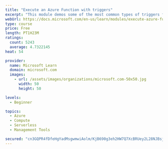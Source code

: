 ```yaml
---
title: "Execute an Azure Function with triggers"
excerpt: "This module demos some of the most common types of triggers for executing Azure Functions and how to configure them to execute your logic."
webUrl: https://docs.microsoft.com/en-us/learn/modules/execute-azure-function-with-triggers/
type: course
price: Free
length: PT1H23M
ratings:
  count: 5243
  average: 4.7322145
heat: 54

provider:
  name: Microsoft Learn
  domain: microsoft.com
  images:
    - url: /assets/images/organizations/microsoft.com-50x50.jpg
      width: 50
      height: 50

levels:
  - Beginner

topics:
  - Azure
  - Compute
  - Serverless
  - Management Tools

secured: "cn3GQPR4fDfeHgYadMsgwmwiAolm/KjB690g3eh2HW7Q7XcBRUey2L28NJBsjbm7fq/8UAUhzhve9k0cly2minPNBeo6mF/oMCQeektoYGKr0o3bJc/Z0jj+PsrGqz4xIgD9SBpBd7wYfPekQxyrniP13Qt+6Xl0p07WwR6GzfMBeOVdTf/vYG9vCurPV9H+g5FO6Kve1mWX6U6vdmOK77Qy87zRAeKCalbMp2SqO7lkf6E+89Xr0pA7zwTVXZ2DWOsLd3/GUJTUbkz7hsguwGgpUAsOy8r8TqlKxkuKg0COcBIAkfRur/ayhKOz+GNauX4f0lou0mlONWVEPx5dKyA90mUy18yK6mosjO0m3rG8bMkqpglo31cdHQLgwkOmlXUWJbsVDOyb25jz5bu9sbZToDLZDQmNTVm9W6mjc+k=;rxRLhOHXO1qzcDyNfHic0g=="
---
```


